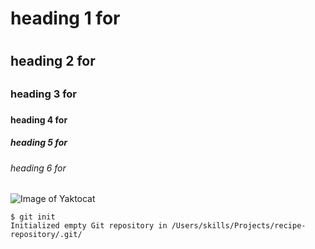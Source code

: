# heading 1 for <h1>
## heading 2 for <h2>
### heading 3 for <h3>
#### heading 4 for <h4>
##### heading 5 for <h5>
###### heading 6 for <h6>

![Image of Yaktocat](https://octodex.github.com/images/yaktocat.png)

```
$ git init
Initialized empty Git repository in /Users/skills/Projects/recipe-repository/.git/
```
